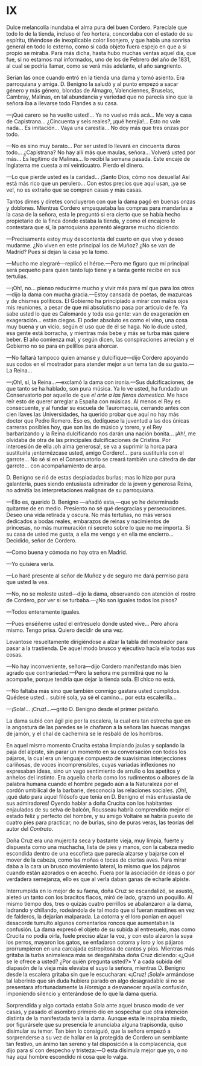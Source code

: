 # IX

Dulce melancolía inundaba el alma pura del buen Cordero. Parecíale que todo lo
de la tienda, incluso el feo hortera, concordaba con el estado de su espíritu,
tiñéndose de inexplicable color lisonjero, y que había una sonrisa general en
todo lo externo, como si cada objeto fuera espejo en que a sí propio se miraba.
Para más dicha, hasta hubo muchas ventas aquel día, que fue, si no estamos mal
informados, uno de los de Febrero del año de 1831, al cual se podría llamar,
como se verá más adelante, el año sangriento.

Serían las once cuando entró en la tienda una dama y tomó asiento. Era
parroquiana y amiga. D. Benigno la saludó y al punto empezó a sacar género
y más género, blondas de Almagro, Valenciennes, Bruselas, Cambray, Malinas, en
tal abundancia y variedad que no parecía sino que la señora iba a llevarse todo
Flandes a su casa.

—¡Qué carero se ha vuelto usted!... Ya no vuelvo más acá... Me voy a casa de
Capistrana... ¿Cincuenta y seis reales?, ¡qué herejía!... Esto no vale nada...
Es imitación... Vaya una carestía... No doy más que tres onzas por todo.

—No es sino muy barato... Por ser usted lo llevará en cincuenta duros todo...
¿Capistrana? No hay allí más que maulas, señora... Volverá usted por más... Es
legítimo de Malinas... lo recibí la semana pasada. Este encaje de Inglaterra me
cuesta a mí veinticuatro. Pierdo el dinero.

—Lo que pierde usted es la caridad... ¡Santo Dios, cómo nos desuella! Así está
más rico que un perulero... Con estos precios que aquí usan, ¡ya se ve!, no es
extraño que se compren casas y más casas.

Tantos dimes y diretes concluyeron con que la dama pagó en buenas onzas
y doblones. Mientras Cordero empaquetaba las compras para mandarlas a la casa
de la señora, esta le preguntó si era cierto que se había hecho propietario de
la finca donde estaba la tienda, y como el encajero le contestara que sí, la
parroquiana aparentó alegrarse mucho diciendo:

—Precisamente estoy muy descontenta del cuarto en que vivo y deseo mudarme. ¿No
viven en este principal los de Muñoz? ¿No se van de Madrid? Pues si dejan la
casa yo la tomo.

—Mucho me alegraré—replicó el héroe.—Pero me figuro que mi principal será
pequeño para quien tanto lujo tiene y a tanta gente recibe en sus tertulias.

—¡Oh!, no... pienso reducirme mucho y vivir más para mí que para los otros—dijo
la dama con mucha gracia.—Estoy cansada de poetas, de mazurcas y de chismes
políticos. El Gobierno ha principiado a mirar con malos ojos mis reuniones,
a pesar de que mi absolutismo pasa por artículo de fe. Ya sabe usted lo que es
Calomarde y toda esa gente: van de exageración en exageración... están ciegos.
El poder absoluto es como el vino, una cosa muy buena y un vicio, según el uso
que de él se haga. No lo dude usted, esa gente está borracha, y mientras más
bebe y más se turba más quiere beber. El año comienza mal, y según dicen, las
conspiraciones arrecian y el Gobierno no se para en pelillos para ahorcar.

—No faltará tampoco quien amanse y dulcifique—dijo Cordero apoyando sus codos
en el mostrador para atender mejor a un tema tan de su gusto.—La Reina...

—¡Oh!, sí, la Reina...—exclamó la dama con ironía.—Sus dulcificaciones, de que
tanto se ha hablado, son pura música. Ya lo ve usted, ha fundado un
Conservatorio por aquello de que *el arte a las fieras domestica*. Me hace reír
esto de querer arreglar a España con músicas. Al menos el Rey es consecuente,
y al fundar su escuela de Tauromaquia, cerrando antes con cien llaves las
Universidades, ha querido probar que aquí no hay más doctor que Pedro Romero.
Eso es, dedíquese la juventud a las dos únicas carreras posibles hoy, que son
las de músico y torero, y el Rey barbarizando y la Reina dulcificando nos darán
una nación bonita... ¡Ah!, me olvidaba de otra de las principales
dulcificaciones de Cristina. Por intercesión de ella ¡oh alma generosa!, se va
a suprimir la horca para sustituirla ¡enternézcase usted, amigo Cordero!...
para sustituirla con el garrote... No sé si en el Conservatorio se creará
también una cátedra de dar garrote... con acompañamiento de arpa.

D. Benigno se rió de estas despiadadas burlas; mas lo hizo por pura galantería,
pues siendo entusiasta admirador de la joven y generosa Reina, no admitía las
interpretaciones malignas de su parroquiana.

—Ello es, querido D. Benigno —añadió esta,—que yo he determinado quitarme de en
medio. Presiento no sé qué desgracias y persecuciones. Deseo una vida retirada
y oscura. No más tertulias, no más versos dedicados a bodas reales, embarazos
de reinas y nacimientos de princesas, no más murmuración ni secreto sobre lo
que no me importa. Si su casa de usted me gusta, a ella me vengo y en ella me
encierro... Decidido, señor de Cordero.

—Como buena y cómoda no hay otra en Madrid.

—Yo quisiera verla.

—Lo haré presente al señor de Muñoz y de seguro me dará permiso para que usted
la vea.

—No, no se moleste usted—dijo la dama, observando con atención el rostro de
Cordero, por ver si se turbaba.—¿No son iguales todos los pisos?

—Todos enteramente iguales.

—Pues enséñeme usted el entresuelo donde usted vive... Pero ahora mismo. Tengo
prisa. Quiero decidir de una vez.

Levantose resueltamente dirigiéndose a alzar la tabla del mostrador para pasar
a la trastienda. De aquel modo brusco y ejecutivo hacía ella todas sus cosas.

—No hay inconveniente, señora—dijo Cordero manifestando más bien agrado que
contrariedad.—Pero la señora me permitirá que no la acompañe, porque tendría
que dejar la tienda sola. El chico no está.

—No faltaba más sino que también conmigo gastara usted cumplidos. Quédese
usted... subiré sola, ya sé el camino... por esta escalerilla...

—¡Sola!... ¡Cruz!...—gritó D. Benigno desde el primer peldaño.

La dama subió con ágil pie por la escalera, la cual era tan estrecha que en la
angostura de las paredes se le chafaron a la señora las huecas mangas de jamón,
y el chal de cachemira se le resbaló de los hombros.

En aquel mismo momento Crucita estaba limpiando jaulas y soplando la paja del
alpiste, sin parar un momento en su conversación con todos los pájaros, la cual
era un lenguaje compuesto de suavísimas interjecciones cariñosas, de voces
incomprensibles, cuyas variadas inflexiones no expresaban ideas, sino un vago
sentimiento de arrullo o los apetitos y anhelos del instinto. Era aquella
charla como los rudimentos o albores de la palabra humana cuando el hombre
pegado aún a la Naturaleza por el cordón umbilical de la barbarie, desconocía
las relaciones sociales. ¡Oh!, ¡qué dato para aquel filósofo que tenía en D.
Benigno el más entusiasta de sus admiradores! Oyendo hablar a doña Crucita con
los habitantes enjaulados de su selva de balcón, Rousseau habría comprendido
mejor el estado feliz y perfecto del hombre, y su amigo Voltaire se habría
puesto de cuatro pies para practicar, no de burlas, sino de puras veras, las
teorías del autor del *Contrato*.

Doña Cruz era una mujercita seca y bastante vieja, muy limpia, fuerte
y dispuesta como una muchacha, lista de pies y manos, con la cabeza medio
escondida dentro de una escofieta que parecía alzarse y bajarse con el mover de
la cabeza, como las moñas o tocas de ciertas aves. Para mirar daba a la cara un
brusco movimiento lateral, lo mismo que los pájaros cuando están azorados o en
acecho. Fuera por la asociación de ideas o por verdadera semejanza, ello es que
al verla daban ganas de echarle alpiste.

Interrumpida en lo mejor de su faena, doña Cruz se escandalizó, se asustó,
aleteó un tanto con los bracitos flacos, miró de lado, graznó un poquillo. Al
mismo tiempo dos, tres o quizás cuatro perrillos se abalanzaron a la dama,
ladrando y chillando, rodeándola de tal modo que si fueran mastines en vez de
falderos, la dejarían malparada. La cotorra y el loro ponían en aquel desacorde
tumulto algunos comentarios roncos que aumentaban la confusión. La dama expresó
el objeto de su subida al entresuelo, mas como Crucita no podía oírla, fuele
preciso alzar la voz, y con esto alzaron la suya los perros, mayaron los gatos,
se enfadaron cotorra y loro y los pájaros prorrumpieron en una carcajada
estrepitosa de cantos y píos. Mientras más gritaba la turba animalesca más se
desgañitaba doña Cruz diciendo: «¿Qué se le ofrece a usted? ¿Por quién pregunta
usted?» Y a cada subida del diapasón de la vieja más elevaba el suyo la
señora, mientras D. Benigno desde la escalera gritaba sin que le escucharan:
«¡Cruz! ¡Sola!» armándose tal laberinto que sin duda hubiera parado en algo
desagradable si no se presentara afortunadamente la *Hormiga* a desvanecer
aquella confusión, imponiendo silencio y enterándose de lo que la dama quería.

Sorprendida y algo cortada estaba Sola ante aquel brusco modo de ver casas,
y pasado el asombro primero dio en sospechar que otra intención distinta de la
manifestada tenía la dama. Aunque esta le inspiraba miedo, por figurársele que
su presencia le anunciaba alguna trapisonda, quiso disimular su temor. Tan bien
lo consiguió, que la señora empezó a sorprenderse a su vez de hallar en la
protegida de Cordero un semblante tan festivo, un ánimo tan sereno y tal
disposición a la complacencia, que dijo para sí con despecho y tristeza:—O esta
disimula mejor que yo, o no hay aquí hombre escondido ni cosa que lo valga.
